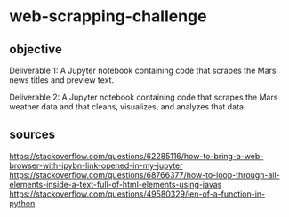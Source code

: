 # web-scrapping-challenge


## objective

Deliverable 1: A Jupyter notebook containing code that scrapes the Mars news titles and preview text.

Deliverable 2: A Jupyter notebook containing code that scrapes the Mars weather data and that cleans, visualizes, and analyzes that data.

## sources
https://stackoverflow.com/questions/62285116/how-to-bring-a-web-browser-with-ipybn-link-opened-in-my-jupyter
https://stackoverflow.com/questions/68766377/how-to-loop-through-all-elements-inside-a-text-full-of-html-elements-using-javas
https://stackoverflow.com/questions/49580329/len-of-a-function-in-python
